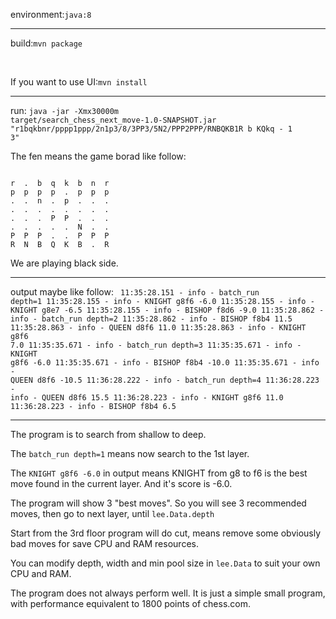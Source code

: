 environment:<code>java:8</code>

<hr>

build:<code>mvn package</code>

<br>

If you want to use UI:<code>mvn install</code>

<hr>

run:
<code>java -jar -Xmx30000m target/search_chess_next_move-1.0-SNAPSHOT.jar "r1bqkbnr/pppp1ppp/2n1p3/8/3PP3/5N2/PPP2PPP/RNBQKB1R b KQkq - 1 3"</code>

The fen means the game borad like follow:

<code>
r  .  b  q  k  b  n  r 
p  p  p  p  .  p  p  p 
.  .  n  .  p  .  .  . 
.  .  .  .  .  .  .  . 
.  .  .  P  P  .  .  . 
.  .  .  .  .  N  .  . 
P  P  P  .  .  P  P  P 
R  N  B  Q  K  B  .  R 
</code>

We are playing black side.

<hr>

output maybe like follow:
<code>
11:35:28.151 - info - batch_run depth=1
11:35:28.155 - info - KNIGHT g8f6 -6.0
11:35:28.155 - info - KNIGHT g8e7 -6.5
11:35:28.155 - info - BISHOP f8d6 -9.0
11:35:28.862 - info - batch_run depth=2
11:35:28.862 - info - BISHOP f8b4 11.5
11:35:28.863 - info - QUEEN d8f6 11.0
11:35:28.863 - info - KNIGHT g8f6 7.0
11:35:35.671 - info - batch_run depth=3
11:35:35.671 - info - KNIGHT g8f6 -6.0
11:35:35.671 - info - BISHOP f8b4 -10.0
11:35:35.671 - info - QUEEN d8f6 -10.5
11:36:28.222 - info - batch_run depth=4
11:36:28.223 - info - QUEEN d8f6 15.5
11:36:28.223 - info - KNIGHT g8f6 11.0
11:36:28.223 - info - BISHOP f8b4 6.5
</code>

<hr>

The program is to search from shallow to deep.

The <code>batch_run depth=1</code> means now search to the 1st layer.

The <code>KNIGHT g8f6 -6.0</code> in output means KNIGHT from g8 to f6 is the best move found in the current layer. And it's score is -6.0.

The program will show 3 "best moves". So you will see 3 recommended moves, then go to next layer, until <code>lee.Data.depth</code>

Start from the 3rd floor program will do cut, means remove some obviously bad moves for save CPU and RAM resources.

You can modify depth, width and min pool size in <code>lee.Data</code> to suit your own CPU and RAM.

The program does not always perform well. It is just a simple small program, with performance equivalent to 1800 points of chess.com.
